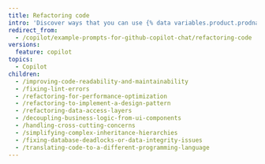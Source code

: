 ```yaml
---
title: Refactoring code
intro: 'Discover ways that you can use {% data variables.product.prodname_copilot %} to refactor your code.'
redirect_from:
  - /copilot/example-prompts-for-github-copilot-chat/refactoring-code
versions:
  feature: copilot
topics:
  - Copilot
children:
  - /improving-code-readability-and-maintainability
  - /fixing-lint-errors
  - /refactoring-for-performance-optimization
  - /refactoring-to-implement-a-design-pattern
  - /refactoring-data-access-layers
  - /decoupling-business-logic-from-ui-components
  - /handling-cross-cutting-concerns
  - /simplifying-complex-inheritance-hierarchies
  - /fixing-database-deadlocks-or-data-integrity-issues
  - /translating-code-to-a-different-programming-language
---
```

